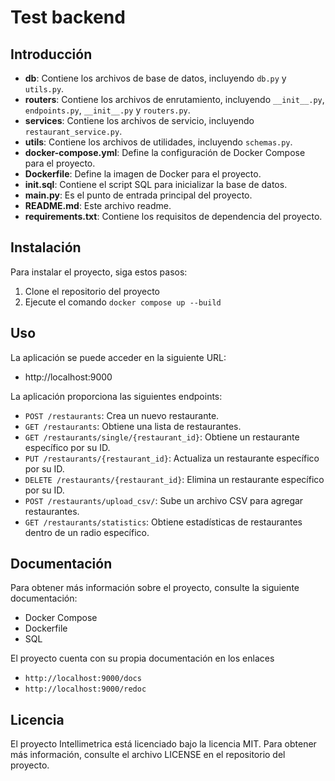 # Test backend

## Introducción
- **db**: Contiene los archivos de base de datos, incluyendo `db.py` y `utils.py`.
- **routers**: Contiene los archivos de enrutamiento, incluyendo `__init__.py`, `endpoints.py`, `__init__.py` y `routers.py`.
- **services**: Contiene los archivos de servicio, incluyendo `restaurant_service.py`.
- **utils**: Contiene los archivos de utilidades, incluyendo `schemas.py`.
- **docker-compose.yml**: Define la configuración de Docker Compose para el proyecto.
- **Dockerfile**: Define la imagen de Docker para el proyecto.
- **init.sql**: Contiene el script SQL para inicializar la base de datos.
- **main.py**: Es el punto de entrada principal del proyecto.
- **README.md**: Este archivo readme.
- **requirements.txt**: Contiene los requisitos de dependencia del proyecto.

## Instalación
Para instalar el proyecto, siga estos pasos:

1. Clone el repositorio del proyecto
2. Ejecute el comando 
`docker compose up --build`

## Uso
La aplicación se puede acceder en la siguiente URL:

- http://localhost:9000

La aplicación proporciona las siguientes endpoints:


- `POST /restaurants`: Crea un nuevo restaurante.
- `GET /restaurants`: Obtiene una lista de restaurantes.
- `GET /restaurants/single/{restaurant_id}`: Obtiene un restaurante específico por su ID.
- `PUT /restaurants/{restaurant_id}`: Actualiza un restaurante específico por su ID.
- `DELETE /restaurants/{restaurant_id}`: Elimina un restaurante específico por su ID.
- `POST /restaurants/upload_csv/`: Sube un archivo CSV para agregar restaurantes.
- `GET /restaurants/statistics`: Obtiene estadísticas de restaurantes dentro de un radio específico.

## Documentación
Para obtener más información sobre el proyecto, consulte la siguiente documentación:

- Docker Compose
- Dockerfile
- SQL

El proyecto cuenta con su propia documentación en los enlaces
- `http://localhost:9000/docs`
- `http://localhost:9000/redoc`


## Licencia
El proyecto Intellimetrica está licenciado bajo la licencia MIT. Para obtener más información, consulte el archivo LICENSE en el repositorio del proyecto.

